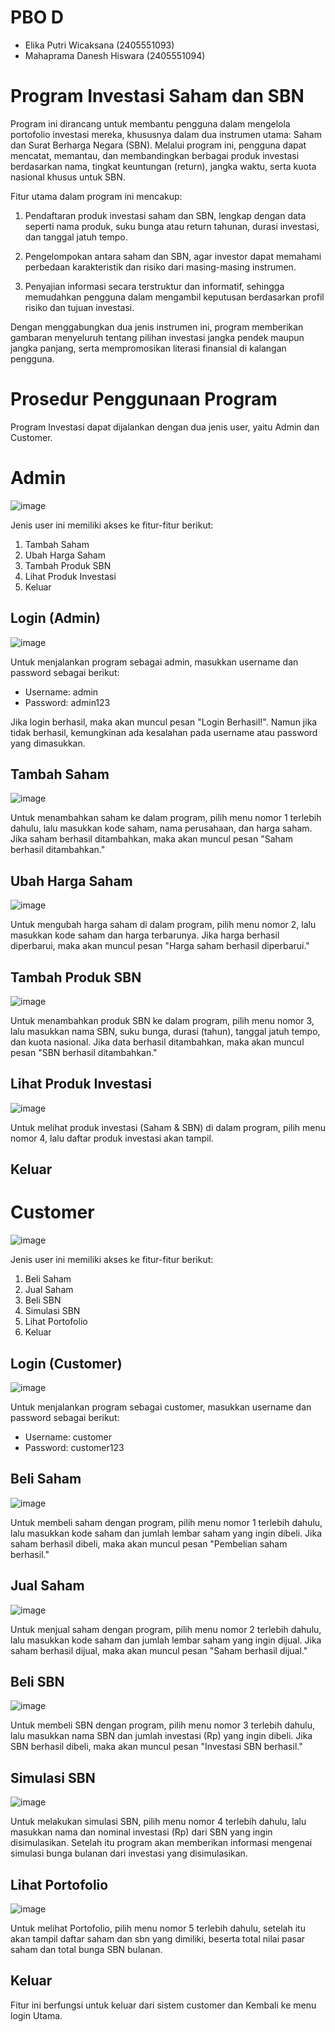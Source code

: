 # PBO D
* Elika Putri Wicaksana (2405551093)
* Mahaprama Danesh Hiswara (2405551094)

# Program Investasi Saham dan SBN
Program ini dirancang untuk membantu pengguna dalam mengelola portofolio investasi mereka, khususnya dalam dua instrumen utama: 
Saham dan Surat Berharga Negara (SBN). Melalui program ini, pengguna dapat mencatat, memantau, dan membandingkan berbagai produk 
investasi berdasarkan nama, tingkat keuntungan (return), jangka waktu, serta kuota nasional khusus untuk SBN.

Fitur utama dalam program ini mencakup:

1. Pendaftaran produk investasi saham dan SBN, lengkap dengan data seperti nama produk, suku bunga atau return tahunan, durasi investasi, dan tanggal jatuh tempo.

2. Pengelompokan antara saham dan SBN, agar investor dapat memahami perbedaan karakteristik dan risiko dari masing-masing instrumen.

3. Penyajian informasi secara terstruktur dan informatif, sehingga memudahkan pengguna dalam mengambil keputusan berdasarkan profil risiko dan tujuan investasi.

Dengan menggabungkan dua jenis instrumen ini, program memberikan gambaran menyeluruh tentang pilihan investasi jangka pendek maupun jangka panjang, serta mempromosikan literasi finansial di kalangan pengguna.

# Prosedur Penggunaan Program

Program Investasi dapat dijalankan dengan dua jenis user, yaitu Admin dan Customer.

# Admin
![image](https://github.com/user-attachments/assets/b50e786f-2cb0-4d95-a4c1-682c0764e07b)


Jenis user ini memiliki akses ke fitur-fitur berikut:
1. Tambah Saham
2. Ubah Harga Saham
3. Tambah Produk SBN
4. Lihat Produk Investasi
5. Keluar

## Login (Admin)
![image](https://github.com/user-attachments/assets/a3e9b090-82e4-4231-9233-999e370cdb9f)

Untuk menjalankan program sebagai admin, masukkan username dan password sebagai berikut:
* Username: admin
* Password: admin123


Jika login berhasil, maka akan muncul pesan "Login Berhasil!".
Namun jika tidak berhasil, kemungkinan ada kesalahan pada username atau password yang dimasukkan.


## Tambah Saham
![image](https://github.com/user-attachments/assets/5db894c4-3c5d-47c3-80ae-c2860105ea1e)


Untuk menambahkan saham ke dalam program, pilih menu nomor 1 terlebih dahulu, lalu masukkan kode saham, nama perusahaan, dan harga saham. Jika saham berhasil ditambahkan, maka akan muncul pesan "Saham berhasil ditambahkan."

## Ubah Harga Saham
![image](https://github.com/user-attachments/assets/0c0f0b4b-6d09-4d4e-bbef-783c30064344)


Untuk mengubah harga saham di dalam program, pilih menu nomor 2, lalu masukkan kode saham dan harga terbarunya. Jika harga berhasil diperbarui, maka akan muncul pesan "Harga saham berhasil diperbarui."

## Tambah Produk SBN
![image](https://github.com/user-attachments/assets/57bc3987-54ae-4c0c-84e6-dad70c3fe4d7)


Untuk menambahkan produk SBN ke dalam program, pilih menu nomor 3, lalu masukkan nama SBN, suku bunga, durasi (tahun), tanggal jatuh tempo, dan kuota nasional. Jika data berhasil ditambahkan, maka akan muncul pesan "SBN berhasil ditambahkan."

## Lihat Produk Investasi
![image](https://github.com/user-attachments/assets/d70ddf47-3802-4bb9-a7ca-ada49650a58d)

Untuk melihat produk investasi (Saham & SBN) di dalam program, pilih menu nomor 4, lalu daftar produk investasi akan tampil.

## Keluar

# Customer
![image](https://github.com/user-attachments/assets/5b743915-c53d-44d3-8ffc-05ddad7cce44)


Jenis user ini memiliki akses ke fitur-fitur berikut:
1. Beli Saham
2. Jual Saham
3. Beli SBN
4. Simulasi SBN
5. Lihat Portofolio
6. Keluar
   
## Login (Customer)
![image](https://github.com/user-attachments/assets/91c8ea9b-fc85-4b03-8a3d-fe60bb90aba9)


Untuk menjalankan program sebagai customer, masukkan username dan password sebagai berikut:
* Username: customer
* Password: customer123

## Beli Saham
![image](https://github.com/user-attachments/assets/d8f577a9-76a0-4e47-9391-41b5e594fe16)


Untuk membeli saham dengan program, pilih menu nomor 1 terlebih dahulu, lalu masukkan kode saham dan jumlah lembar saham yang ingin dibeli. Jika saham berhasil dibeli, maka akan muncul pesan "Pembelian saham berhasil."


## Jual Saham
![image](https://github.com/user-attachments/assets/a2323f69-de28-498a-951a-7f1480651fd3)


Untuk menjual saham dengan program, pilih menu nomor 2 terlebih dahulu, lalu masukkan kode saham dan jumlah lembar saham yang ingin dijual. Jika saham berhasil dijual, maka akan muncul pesan "Saham berhasil dijual."


## Beli SBN
![image](https://github.com/user-attachments/assets/f45c1370-e1a7-4a9b-a020-fe498cf4358d)


Untuk membeli SBN dengan program, pilih menu nomor 3 terlebih dahulu, lalu masukkan nama SBN dan jumlah investasi (Rp) yang ingin dibeli. Jika SBN berhasil dibeli, maka akan muncul pesan "Investasi SBN berhasil."

## Simulasi SBN
![image](https://github.com/user-attachments/assets/4f44d55d-7295-488f-9eee-e73f9cf39570)


Untuk melakukan simulasi SBN, pilih menu nomor 4 terlebih dahulu, lalu masukkan nama dan nominal investasi (Rp) dari SBN yang ingin disimulasikan. Setelah itu program akan memberikan informasi mengenai simulasi bunga bulanan dari investasi yang disimulasikan.

## Lihat Portofolio
![image](https://github.com/user-attachments/assets/7f77704c-8afc-4274-8f93-e8bde99ad25b)


Untuk melihat Portofolio, pilih menu nomor 5 terlebih dahulu, setelah itu akan tampil daftar saham dan sbn yang dimiliki, beserta total nilai pasar saham dan total bunga SBN bulanan.

## Keluar 
Fitur ini berfungsi untuk keluar dari sistem customer dan Kembali ke menu login Utama.
